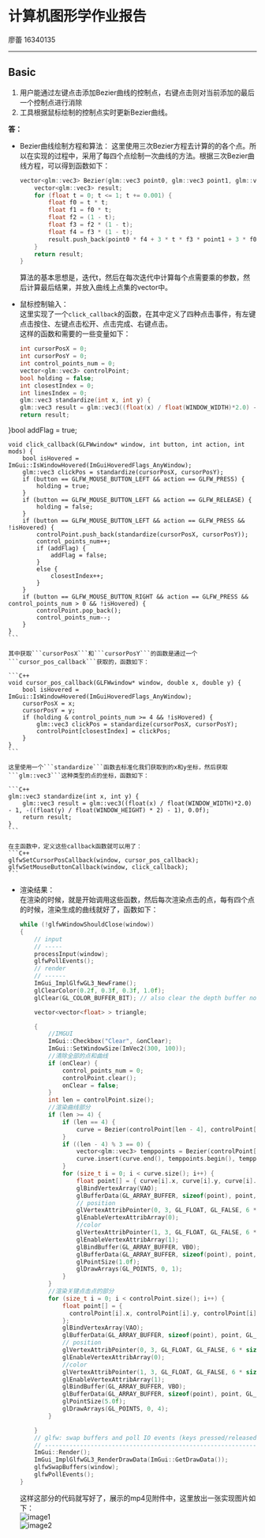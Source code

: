 ﻿# 计算机图形学作业报告

 廖蕾 16340135

---
## Basic
1. 用户能通过左键点击添加Bezier曲线的控制点，右键点击则对当前添加的最后一个控制点进行消除 
2. 工具根据鼠标绘制的控制点实时更新Bezier曲线。   

**答：**  

- Bezier曲线绘制方程和算法：
    这里使用三次Bezier方程去计算的的各个点。所以在实现的过程中，采用了每四个点绘制一次曲线的方法。根据三次Bezier曲线方程，可以得到函数如下：

    ```C++
    vector<glm::vec3> Bezier(glm::vec3 point0, glm::vec3 point1, glm::vec3 point3, glm::vec3 point4) {
    	vector<glm::vec3> result;
    	for (float t = 0; t <= 1; t += 0.001) {
    		float f0 = t * t;
    		float f1 = f0 * t;
    		float f2 = (1 - t);
    		float f3 = f2 * (1 - t);
    		float f4 = f3 * (1 - t);
    		result.push_back(point0 * f4 + 3 * t * f3 * point1 + 3 * f0 * f2 * point3 + point4 * f1);
    	}
    	return result;
    }
    ```
    算法的基本思想是，迭代t，然后在每次迭代中计算每个点需要乘的参数，然后计算最后结果，并放入曲线上点集的vector中。  

- 鼠标控制输入：  
    这里实现了一个```click_callback```的函数，在其中定义了四种点击事件，有左键点击按住、左键点击松开、点击完成、右键点击。  
    这样的函数和需要的一些变量如下：  

    ```C++
    int cursorPosX = 0;
    int cursorPosY = 0;
    int control_points_num = 0;
    vector<glm::vec3> controlPoint;
    bool holding = false;
    int closestIndex = 0;
    int linesIndex = 0;
    glm::vec3 standardize(int x, int y) {
	glm::vec3 result = glm::vec3((float(x) / float(WINDOW_WIDTH)*2.0) - 1, -((float(y) / float(WINDOW_HEIGHT) * 2) - 1), 0.0f);
	return result;
}bool addFlag = true;

    void click_callback(GLFWwindow* window, int button, int action, int mods) {
    	bool isHovered = ImGui::IsWindowHovered(ImGuiHoveredFlags_AnyWindow);
    	glm::vec3 clickPos = standardize(cursorPosX, cursorPosY);
    	if (button == GLFW_MOUSE_BUTTON_LEFT && action == GLFW_PRESS) {
    		holding = true;
    	}
    	if (button == GLFW_MOUSE_BUTTON_LEFT && action == GLFW_RELEASE) {
    		holding = false;
    	}
    	if (button == GLFW_MOUSE_BUTTON_LEFT && action == GLFW_PRESS && !isHovered) {
    		controlPoint.push_back(standardize(cursorPosX, cursorPosY));
    		control_points_num++;
    		if (addFlag) {
    			addFlag = false;
    		}
    		else {
    			closestIndex++;
    		}
    	}
    	if (button == GLFW_MOUSE_BUTTON_RIGHT && action == GLFW_PRESS && control_points_num > 0 && !isHovered) {
    		controlPoint.pop_back();
    		control_points_num--;
    	}
    }
    ```  
    
    其中获取```cursorPosX```和```cursorPosY```的函数是通过一个```cursor_pos_callback```获取的，函数如下：  

    ```C++
    void cursor_pos_callback(GLFWwindow* window, double x, double y) {
    	bool isHovered = ImGui::IsWindowHovered(ImGuiHoveredFlags_AnyWindow);
    	cursorPosX = x;
    	cursorPosY = y;
    	if (holding & control_points_num >= 4 && !isHovered) {
    		glm::vec3 clickPos = standardize(cursorPosX, cursorPosY);
    		controlPoint[closestIndex] = clickPos;
    	}
    }
    ```  
    
    这里使用一个```standardize```函数去标准化我们获取到的x和y坐标，然后获取```glm::vec3```这种类型的点的坐标，函数如下：  
    
    ```C++
    glm::vec3 standardize(int x, int y) {
    	glm::vec3 result = glm::vec3((float(x) / float(WINDOW_WIDTH)*2.0) - 1, -((float(y) / float(WINDOW_HEIGHT) * 2) - 1), 0.0f);
    	return result;
    }
    ```
    
    在主函数中，定义这些callback函数就可以用了：  
    ```C++
    glfwSetCursorPosCallback(window, cursor_pos_callback);
	glfwSetMouseButtonCallback(window, click_callback);
    ```

- 渲染结果：  
    在渲染的时候，就是开始调用这些函数，然后每次渲染点击的点，每有四个点的时候，渲染生成的曲线就好了，函数如下：  

    ```C++
    while (!glfwWindowShouldClose(window))
	{
		// input
		// -----
		processInput(window);
		glfwPollEvents();
		// render
		// ------
		ImGui_ImplGlfwGL3_NewFrame();
		glClearColor(0.2f, 0.3f, 0.3f, 1.0f);
		glClear(GL_COLOR_BUFFER_BIT); // also clear the depth buffer now

		vector<vector<float> > triangle;

		{
		    //IMGUI
			ImGui::Checkbox("Clear", &onClear);
			ImGui::SetWindowSize(ImVec2(300, 100));
			//清除全部的点和曲线
			if (onClear) {
				control_points_num = 0;
				controlPoint.clear();
				onClear = false;
			}
			int len = controlPoint.size();
			//渲染曲线部分
			if (len >= 4) {	
				if (len == 4) {
					curve = Bezier(controlPoint[len - 4], controlPoint[len - 3], controlPoint[len - 2], controlPoint[len - 1]);
				}
				if ((len - 4) % 3 == 0) {
					vector<glm::vec3> temppoints = Bezier(controlPoint[len - 4], controlPoint[len - 3], controlPoint[len - 2], controlPoint[len - 1]);
					curve.insert(curve.end(), temppoints.begin(), temppoints.end());
				}
				for (size_t i = 0; i < curve.size(); i++) {
					float point[] = { curve[i].x, curve[i].y, curve[i].z, color[0], color[1], color[2] };
					glBindVertexArray(VAO);
					glBufferData(GL_ARRAY_BUFFER, sizeof(point), point, GL_STATIC_DRAW);
					// position
					glVertexAttribPointer(0, 3, GL_FLOAT, GL_FALSE, 6 * sizeof(float), (void*)0);
					glEnableVertexAttribArray(0);
					//color
					glVertexAttribPointer(1, 3, GL_FLOAT, GL_FALSE, 6 * sizeof(float), (void*)(3 * sizeof(float)));
					glEnableVertexAttribArray(1);
					glBindBuffer(GL_ARRAY_BUFFER, VBO);
					glBufferData(GL_ARRAY_BUFFER, sizeof(point), point, GL_STATIC_DRAW);
					glPointSize(1.0f);
					glDrawArrays(GL_POINTS, 0, 1);
				}
			}
			//渲染关键点击点的部分
			for (size_t i = 0; i < controlPoint.size(); i++) {
				float point[] = {
				  controlPoint[i].x, controlPoint[i].y, controlPoint[i].z, color[0], color[1], color[2],
				};
				glBindVertexArray(VAO);
				glBufferData(GL_ARRAY_BUFFER, sizeof(point), point, GL_STATIC_DRAW);
				// position
				glVertexAttribPointer(0, 3, GL_FLOAT, GL_FALSE, 6 * sizeof(float), (void*)0);
				glEnableVertexAttribArray(0);
				//color
				glVertexAttribPointer(1, 3, GL_FLOAT, GL_FALSE, 6 * sizeof(float), (void*)(3 * sizeof(float)));
				glEnableVertexAttribArray(1);
				glBindBuffer(GL_ARRAY_BUFFER, VBO);
				glBufferData(GL_ARRAY_BUFFER, sizeof(point), point, GL_STATIC_DRAW);
				glPointSize(5.0f);
				glDrawArrays(GL_POINTS, 0, 4);
			}

		}
		// glfw: swap buffers and poll IO events (keys pressed/released, mouse moved etc.)
		// -------------------------------------------------------------------------------
		ImGui::Render();
		ImGui_ImplGlfwGL3_RenderDrawData(ImGui::GetDrawData());
		glfwSwapBuffers(window);
		glfwPollEvents();
	}
    ```  
    
    这样这部分的代码就写好了，展示的mp4见附件中，这里放出一张实现图片如下：  
    ![image1][1]  
    ![image2][2]


  [1]: https://img-blog.csdnimg.cn/20190529103004533.png?x-oss-process=image/watermark,type_ZmFuZ3poZW5naGVpdGk,shadow_10,text_aHR0cHM6Ly9ibG9nLmNzZG4ubmV0L0VtaWx5Qmx1c2U=,size_16,color_FFFFFF,t_70
  [2]: https://img-blog.csdnimg.cn/20190529103206165.png?x-oss-process=image/watermark,type_ZmFuZ3poZW5naGVpdGk,shadow_10,text_aHR0cHM6Ly9ibG9nLmNzZG4ubmV0L0VtaWx5Qmx1c2U=,size_16,color_FFFFFF,t_70